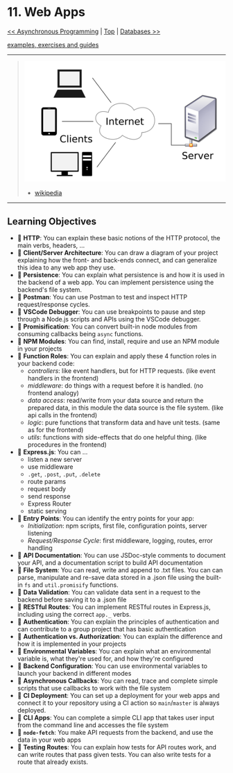 # 11. Web Apps

[<< Asynchronous Programming](../asynchronous-programming/README.md) | [Top](../README.md) | [Databases >>](../databases/README.md)

[examples, exercises and guides](https://github.com/HackYourFutureBelgium/web-apps)

---

> ![client/server model](./assets/client-server-model.svg)
>
> - [wikipedia](https://en.wikipedia.org/wiki/Client%E2%80%93server_model#/media/File:Client-server-model.svg)

---

## Learning Objectives

- 🥚 **HTTP**: You can explain these basic notions of the HTTP protocol, the main verbs, headers, ...
- 🥚 **Client/Server Architecture**: You can draw a diagram of your project explaining how the front- and back-ends connect, and can generalize this idea to any web app they use.
- 🥚 **Persistence**: You can explain what persistence is and how it is used in the backend of a web app. You can implement persistence using the backend's file system.
- 🥚 **Postman**: You can use Postman to test and inspect HTTP request/response cycles.
- 🥚 **VSCode Debugger**: You can use breakpoints to pause and step through a Node.js scripts and APIs using the VSCode debugger.
- 🥚 **Promisification**: You can convert built-in node modules from consuming callbacks being `async` functions.
- 🥚 **NPM Modules**: You can find, install, require and use an NPM module in your projects
- 🥚 **Function Roles**: You can explain and apply these 4 function roles in your backend code:
  - _controllers_: like event handlers, but for HTTP requests. (like event handlers in the frontend)
  - _middleware_: do things with a request before it is handled. (no frontend analogy)
  - _data access_: read/write from your data source and return the prepared data, in this module the data source is the file system. (like api calls in the frontend)
  - _logic_: pure functions that transform data and have unit tests. (same as for the frontend)
  - _utils_: functions with side-effects that do one helpful thing. (like procedures in the frontend)
- 🥚 **Express.js**: You can ...
  - listen a new server
  - use middleware
  - `.get`, `.post`, `.put`, `.delete`
  - route params
  - request body
  - send response
  - Express Router
  - static serving
- 🥚 **Entry Points**: You can identify the entry points for your app:
  - _Initialization_: npm scripts, first file, configuration points, server listening
  - _Request/Response Cycle_: first middleware, logging, routes, error handling
- 🥚 **API Documentation**: You can use JSDoc-style comments to document your API, and a documentation script to build API documentation
- 🐣 **File System**: You can read, write and append to .txt files. You can can parse, manipulate and re-save data stored in a .json file using the built-in `fs` and `util.promisify` functions.
- 🐣 **Data Validation**: You can validate data sent in a request to the backend before saving it to a .json file
- 🐣 **RESTful Routes**: You can implement RESTful routes in Express.js, including using the correct `app._` verbs.
- 🐣 **Authentication**: You can explain the principles of authentication and can contribute to a group project that has basic authentication
- 🐣 **Authentication vs. Authorization**: You can explain the difference and how it is implemented in your projects
- 🐣 **Environmental Variables**: You can explain what an environmental variable is, what they're used for, and how they're configured
- 🐣 **Backend Configuration**: You can use environmental variables to launch your backend in different modes
- 🐥 **Asynchronous Callbacks**: You can read, trace and complete simple scripts that use callbacks to work with the file system
- 🐥 **CI Deployment**: You can set up a deployment for your web apps and connect it to your repository using a CI action so `main`/`master` is always deployed.
- 🐔 **CLI Apps**: You can complete a simple CLI app that takes user input from the command line and accesses the file system
- 🐔 **`node-fetch`**: You make API requests from the backend, and use the data in your web apps
- 🐔 **Testing Routes**: You can explain how tests for API routes work, and can write routes that pass given tests. You can also write tests for a route that already exists.
